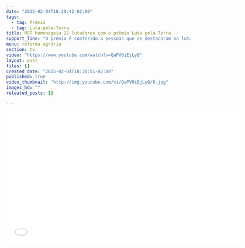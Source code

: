 ```yaml
---
date: "2015-02-04T18:29:42-02:00"
tags:
  - tag: Prêmio
  - tag: Luta-pela-Terra
title: MST homenageia 22 lutadores com o prêmio Luta pela Terra
support_line: "O prêmio é conferido a pessoas que se destacaram na luta pela reforma agrária. "
menu: reforma agrária
section: tv
video: "https://www.youtube.com/watch?v=QaPV0iEjLyQ"
layout: post
files: []
created_date: "2015-02-04T18:30:51-02:00"
published: true
video_thumbnail: "http://img.youtube.com/vi/QaPV0iEjLyQ/0.jpg"
images_hd: ""
releated_posts: []

---
```

<p><iframe allowfullscreen="" frameborder="0" height="360" src="//www.youtube.com/embed/QaPV0iEjLyQ" width="640"></iframe></p>
